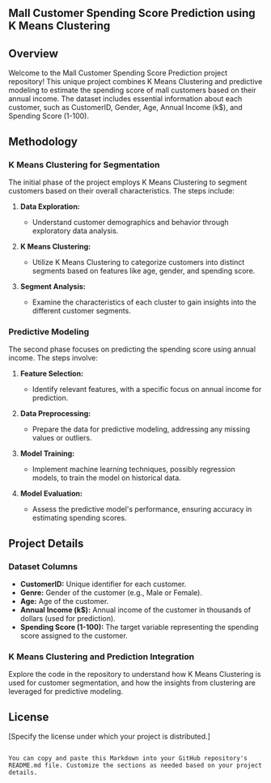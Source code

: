 ## Mall Customer Spending Score Prediction using K Means Clustering

## Overview

Welcome to the Mall Customer Spending Score Prediction project repository! This unique project combines K Means Clustering and predictive modeling to estimate the spending score of mall customers based on their annual income. The dataset includes essential information about each customer, such as CustomerID, Gender, Age, Annual Income (k$), and Spending Score (1-100).

## Methodology

### K Means Clustering for Segmentation

The initial phase of the project employs K Means Clustering to segment customers based on their overall characteristics. The steps include:

1. **Data Exploration:**
   - Understand customer demographics and behavior through exploratory data analysis.

2. **K Means Clustering:**
   - Utilize K Means Clustering to categorize customers into distinct segments based on features like age, gender, and spending score.

3. **Segment Analysis:**
   - Examine the characteristics of each cluster to gain insights into the different customer segments.

### Predictive Modeling

The second phase focuses on predicting the spending score using annual income. The steps involve:

1. **Feature Selection:**
   - Identify relevant features, with a specific focus on annual income for prediction.

2. **Data Preprocessing:**
   - Prepare the data for predictive modeling, addressing any missing values or outliers.

3. **Model Training:**
   - Implement machine learning techniques, possibly regression models, to train the model on historical data.

4. **Model Evaluation:**
   - Assess the predictive model's performance, ensuring accuracy in estimating spending scores.

## Project Details

### Dataset Columns

- **CustomerID:** Unique identifier for each customer.
- **Genre:** Gender of the customer (e.g., Male or Female).
- **Age:** Age of the customer.
- **Annual Income (k$):** Annual income of the customer in thousands of dollars (used for prediction).
- **Spending Score (1-100):** The target variable representing the spending score assigned to the customer.

### K Means Clustering and Prediction Integration

Explore the code in the repository to understand how K Means Clustering is used for customer segmentation, and how the insights from clustering are leveraged for predictive modeling.




## License

[Specify the license under which your project is distributed.]
```

You can copy and paste this Markdown into your GitHub repository's README.md file. Customize the sections as needed based on your project details.
